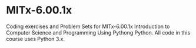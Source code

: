 # MITx-6.00.1x
Coding exercises and Problem Sets for MITx-6.00.1x Introduction to Computer Science and Programming Using Pythong Python.
All code in this course uses Python 3.x.

